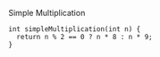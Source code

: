 Simple Multiplication

    int simpleMultiplication(int n) {
      return n % 2 == 0 ? n * 8 : n * 9;
    }
